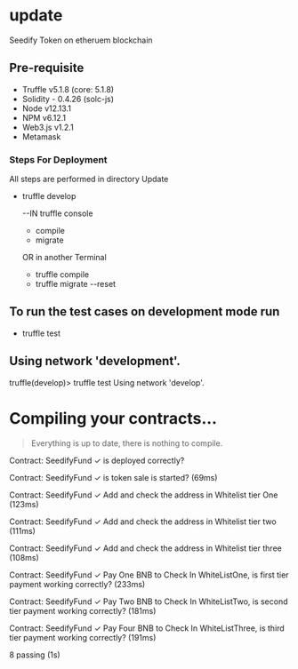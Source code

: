 # update
Seedify Token on etheruem blockchain

## Pre-requisite

* Truffle v5.1.8 (core: 5.1.8)
* Solidity - 0.4.26 (solc-js)
* Node v12.13.1
* NPM v6.12.1
* Web3.js v1.2.1
* Metamask

### Steps For Deployment

All steps are performed in directory Update

* truffle develop

    --IN truffle console
    * compile
    * migrate

    OR in another Terminal
    * truffle compile 
    * truffle migrate --reset

## To run the test cases on development mode run

* truffle test

## Using network 'development'.


truffle(develop)> truffle test
Using network 'develop'.



Compiling your contracts...
===========================
> Everything is up to date, there is nothing to compile.



  Contract: SeedifyFund
    ✓ is deployed correctly?

  Contract: SeedifyFund
    ✓ is token sale is started? (69ms)

  Contract: SeedifyFund
    ✓ Add and check the address in Whitelist tier One (123ms)

  Contract: SeedifyFund
    ✓ Add and check the address in Whitelist tier two (111ms)

  Contract: SeedifyFund
    ✓ Add and check the address in Whitelist tier three (108ms)

  Contract: SeedifyFund
    ✓ Pay One BNB to Check In WhiteListOne, is first tier payment working correctly? (233ms)

  Contract: SeedifyFund
    ✓ Pay Two BNB to Check In WhiteListTwo, is second tier payment working correctly? (181ms)

  Contract: SeedifyFund
    ✓ Pay Four BNB to Check In WhiteListThree, is third tier payment working correctly? (191ms)


  8 passing (1s)
